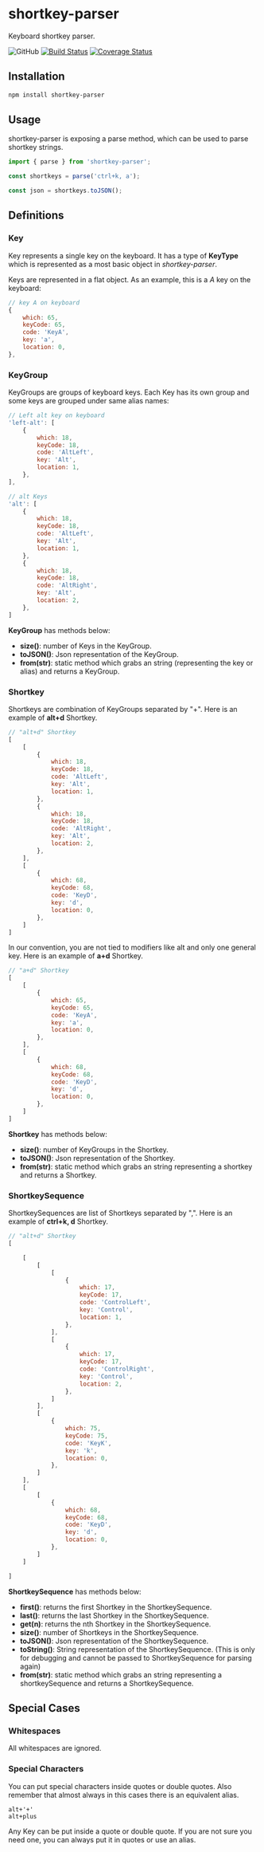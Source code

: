 # shortkey-parser

Keyboard shortkey parser.

![GitHub](https://img.shields.io/github/license/SHND/shortkey-parser)
[![Build Status](https://travis-ci.org/SHND/shortkey-parser.svg?branch=master)](https://travis-ci.org/SHND/shortkey-parser)
[![Coverage Status](https://coveralls.io/repos/github/SHND/shortkey-parser/badge.svg?branch=master)](https://coveralls.io/github/SHND/shortkey-parser?branch=master)

## Installation

```bash
npm install shortkey-parser
```

## Usage

shortkey-parser is exposing a parse method, which can be used to parse shortkey strings.

```javascript
import { parse } from 'shortkey-parser';

const shortkeys = parse('ctrl+k, a');

const json = shortkeys.toJSON();
```


## Definitions

### Key

Key represents a single key on the keyboard. It has a type of **KeyType** which is represented as a most basic object in *shortkey-parser*.

Keys are represented in a flat object. As an example, this is a *A* key on the keyboard:
```javascript
// key A on keyboard
{
    which: 65,
    keyCode: 65,
    code: 'KeyA',
    key: 'a',
    location: 0,
},
```

### KeyGroup

KeyGroups are groups of keyboard keys. Each Key has its own group and some keys are grouped under same alias names:
```javascript
// Left alt key on keyboard
'left-alt': [
    {
        which: 18,
        keyCode: 18,
        code: 'AltLeft',
        key: 'Alt',
        location: 1,
    },
],

// alt Keys
'alt': [
    {
        which: 18,
        keyCode: 18,
        code: 'AltLeft',
        key: 'Alt',
        location: 1,
    },
    {
        which: 18,
        keyCode: 18,
        code: 'AltRight',
        key: 'Alt',
        location: 2,
    },
]
```

**KeyGroup** has methods below:
- **size()**: number of Keys in the KeyGroup.
- **toJSON()**: Json representation of the KeyGroup.
- **from(str)**: static method which grabs an string (representing the key or alias) and returns a KeyGroup.

### Shortkey

Shortkeys are combination of KeyGroups separated by "+". Here is an example of **alt+d** Shortkey.

```javascript
// "alt+d" Shortkey
[
    [
        {
            which: 18,
            keyCode: 18,
            code: 'AltLeft',
            key: 'Alt',
            location: 1,
        },
        {
            which: 18,
            keyCode: 18,
            code: 'AltRight',
            key: 'Alt',
            location: 2,
        },
    ],
    [
        {
            which: 68,
            keyCode: 68,
            code: 'KeyD',
            key: 'd',
            location: 0,
        },
    ]
]
```

In our convention, you are not tied to modifiers like alt and only one general key. Here is an example of **a+d** Shortkey.

```javascript
// "a+d" Shortkey
[
    [
        {
            which: 65,
            keyCode: 65,
            code: 'KeyA',
            key: 'a',
            location: 0,
        },
    ],
    [
        {
            which: 68,
            keyCode: 68,
            code: 'KeyD',
            key: 'd',
            location: 0,
        },
    ]
]
```

**Shortkey** has methods below:
- **size()**: number of KeyGroups in the Shortkey.
- **toJSON()**: Json representation of the Shortkey.
- **from(str)**: static method which grabs an string representing a shortkey and returns a Shortkey.

### ShortkeySequence

ShortkeySequences are list of Shortkeys separated by ",". Here is an example of **ctrl+k, d** Shortkey.

```javascript
// "alt+d" Shortkey
[

    [
        [
            [
                {
                    which: 17,
                    keyCode: 17,
                    code: 'ControlLeft',
                    key: 'Control',
                    location: 1,
                },
            ],
            [
                {
                    which: 17,
                    keyCode: 17,
                    code: 'ControlRight',
                    key: 'Control',
                    location: 2,
                },
            ]
        ],
        [
            {
                which: 75,
                keyCode: 75,
                code: 'KeyK',
                key: 'k',
                location: 0,
            },
        ]
    ],
    [
        [
            {
                which: 68,
                keyCode: 68,
                code: 'KeyD',
                key: 'd',
                location: 0,
            },
        ]
    ]

]
```

**ShortkeySequence** has methods below:
- **first()**: returns the first Shortkey in the ShortkeySequence.
- **last()**: returns the last Shortkey in the ShortkeySequence.
- **get(n)**: returns the nth Shortkey in the ShortkeySequence.
- **size()**: number of Shortkeys in the ShortkeySequence.
- **toJSON()**: Json representation of the ShortkeySequence.
- **toString()**: String representation of the ShortkeySequence. (This is only for debugging and cannot be passed to ShortkeySequence for parsing again)
- **from(str)**: static method which grabs an string representing a shortkeySequence and returns a ShortkeySequence.

## Special Cases
### Whitespaces

All whitespaces are ignored.

### Special Characters

You can put special characters inside quotes or double quotes. Also remember that almost always in this cases there is an equivalent alias.

```
alt+'+'
alt+plus
```

Any Key can be put inside a quote or double quote. If you are not sure you need one, you can always put it in quotes or use an alias.
